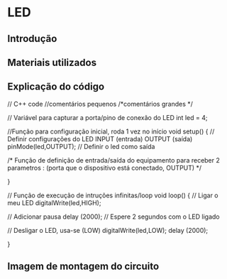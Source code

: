 # LED

## Introdução

## Materiais utilizados

## Explicação do código

// C++ code
//comentários pequenos
/*comentários grandes */

// Variável para capturar a porta/pino de conexão do LED
int led = 4;

//Função para configuração inicial, roda 1 vez no início
void setup()
{
  // Definir configurações do LED INPUT (entrada) OUTPUT (saída)
  pinMode(led,OUTPUT); // Definir o led como saída
  
  /*
  Função de definição de entrada/saída do equipamento para receber 
  2 parametros :
  (porta que o dispositivo está conectado, OUTPUT)
  */
  
}

// Função de execução de intruções infinitas/loop
void loop()
{
  // Ligar o meu LED
  digitalWrite(led,HIGH);
  
  // Adicionar pausa
  delay (2000); // Espere 2 segundos com o LED ligado 
  
  // Desligar o LED, usa-se (LOW)
  digitalWrite(led,LOW);
  delay (2000);
  
}


## Imagem de montagem do circuito

